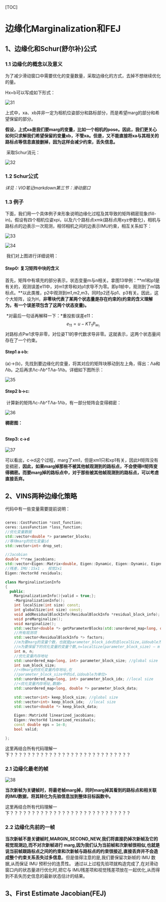 [TOC]



# 边缘化Marginalization和FEJ

## 1、边缘化和Schur(舒尔补)公式

### 1.1 边缘化的概念以及意义

​	为了减少滑动窗口中需要优化的变量数量，采取边缘化的方式，去掉不想继续优化的量。

Hx=b可以写成如下形式：

![31](img/31.png)

上式中，xa、xb并非一定为相机位姿部分和路标部分，而是希望marg的部分和希望保留的部分。

​	**假设，上式xa是我们要marg的变量，比如一个相机的pose。因此，我们更关心如何只求解我们希望保留的变量xb，不管xa。但是，又不能直接将xa与其相关的路标点等信息直接删掉，因为这样会减少约束，丢失信息。**

​	采取Schur消元：

![32](img/32.png)

### 1.2 Schur公式

*详见：VIO笔记markdown第三节：滑动窗口*

### 1.3 例子

​	下面，我们用一个具体例子来形象说明边缘化过程及其导致的矩阵稠密现象(fill-in)。假设有四个相机位姿xpi，以及六个路标点xmk(路标点用xyz参数化)，相机与路标点的边表示一次观测，相邻相机之间的边表示IMU约束，相互关系如下：

![33](img/33.png)

![34](img/34.png)

​	我们对上图进行详细说明：

#### Step0: 复习矩阵中块的含义

​	首先，矩阵中有填充的部分表示，状态变量m与n相关。拿图13举例：**m1和p1是有关的，观测误差e11中，对m1求导和对p1求导不为零。即p1帧中，观测到了m1路标点。**以此类推，p2中观测到m1,m2,m3，同时p2还与p1、p3有关。因此，这个大矩阵，设为H，**非零块代表了某两个状态量是存在约束的(约束的含义理解为，有一个误差项包含了这两个状态变量)。**

​	*对最后一句话再解释一下：*重投影误差e11：
$$
e_{11}=u-KT_1P_{w_1}
$$
对路标点Pw1求导非零，对位姿T1的李代数求导非零。这就表示，这两个状态量间存在了一个约束。

#### Step1 a->b:

​	(a)->(b)，先找到要边缘化的变量，将其对应的矩阵块移动到左上角，得出：Λa和Λb。之后再求Λc-Λb^TΛa-1Λb。详细如下图所示：

![35](img/35.png)

#### Step2 b->c:

​	计算新的矩阵Λc-Λb^TΛa-1Λb，有一部分矩阵会变得稠密：

![36](img/36.png)

**稠密图：**

![]()

#### Step3: c->d

![37](img/37.png)

可以看出，c->d这个过程，marg了xm1，但是xm1只和xp1有关，因此H矩阵没有变稠密，**因此，如果marg掉那些不被其他帧观测到的路标点，不会使得H矩阵变得稠密。而要marg掉的路标点中，对于那些被其他帧观测到的路标点，可以考虑直接丢弃。**

## 2、VINS两种边缘化策略

代码中有一些变量需要提前说明：

```c++

ceres::CostFunction *cost_function;
ceres::LossFunction *loss_function;
//优化变量数据
std::vector<double *> parameter_blocks;
//等待marg的优化变量id
std::vector<int> drop_set;

//Jacobian
double **raw_jacobians;
std::vector<Eigen::Matrix<double, Eigen::Dynamic, Eigen::Dynamic, Eigen::RowMajor>> jacobians;
//残差，IMU：15x1 ， 视觉2x1
Eigen::VectorXd residuals;
```



```c++
class MarginalizationInfo
{
  public:
    MarginalizationInfo(){valid = true;};
    ~MarginalizationInfo();
    int localSize(int size) const;
    int globalSize(int size) const;
    void addResidualBlockInfo(ResidualBlockInfo *residual_block_info);
    void preMarginalize();
    void marginalize();
    std::vector<double *> getParameterBlocks(std::unordered_map<long, double *> &addr_shift);
	//所有观测项
    std::vector<ResidualBlockInfo *> factors;
    //m为要marg的变量个数，也就是parameter_block_idx的总localSize,以double为单位,VBias为9,PQ为6
    //n为要保留下的优化变量的变量个数,n=localSize(parameter_block_size) – m
    int m, n;
    //优化变量内存地址
    std::unordered_map<long, int> parameter_block_size; //global size
    int sum_block_size;
    //<待marg的优化变量内存地址,在
	//parameter_block_size中的id,以double为单位>
    std::unordered_map<long, int> parameter_block_idx; //local size
    //<优化变量内存地址,数据>
    std::unordered_map<long, double *> parameter_block_data;

    std::vector<int> keep_block_size; //global size
    std::vector<int> keep_block_idx;  //local size
    std::vector<double *> keep_block_data;

    Eigen::MatrixXd linearized_jacobians;
    Eigen::VectorXd linearized_residuals;
    const double eps = 1e-8;
    bool valid;

};
```

这里再结合所有代码理解一下？？？？？？？？？？？？？？？？？？？？？？？？？？？？

### 2.1 边缘化最老的帧

![38](img/38.png)

**当次新帧为关键帧时，将最老帧marg掉，同时marg掉其看到的路标点和相关联的IMU数据，将其转化为先验信息加到整体目标函数中。**

这里再结合所有代码理解一下？？？？？？？？？？？？？？？？？？？？？？？？？？？？

### 2.2 边缘化先前的一帧

​	**当次新帧不是关键帧时,MARGIN_SECOND_NEW,我们将直接扔掉次新帧及它的视觉观测边,而不对次新帧进行 marg,因为我们认为当前帧和次新帧很相似,也就是说当前帧跟路标点之间的约束和次新帧与路标点的约束很接近,直接丢弃并不会造成整个约束关系丢失过多信息**。但是值得注意的是,我们要保留次新帧的 IMU 数据,从而保证 IMU 预积分的连贯性。
​	通过以上过程先验项就构造完成了,在对滑动窗口内的状态量进行优化时,把它与 IMU残差项和视觉残差项放在一起优化,从而得到不丢失历史信息的最新状态估计的结果。

## 3、First Estimate Jacobian(FEJ)



























